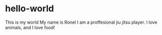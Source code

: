 # hello-world
This is my world
My name is Ronel I am a proffesional jiu jitsu player. I love animals, and I love food!
